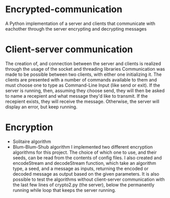 # Encrypted-communication
A Python implementation of a server and clients that communicate with eachother through the server encrypting and decrypting messages

# Client-server communication
The creation of, and connection between the server and clients is realized through the usage of the socket and threading libraries
Communication was made to be possible between two clients, with either one initializing it.
The clients are presented with a number of commands available to them and must choose one to type as Command-Line Input (like send or exit).
If the server is running, then, assuming they choose send, they will then be asked to name a recepient and what message they'd like to transmit.
If the recepient exists, they will receive the message. Otherwise, the server will display an error, but keep running.

# Encryption
- Solitaire algorithm
- Blum-Blum-Shub algorithm
I implemented two different encryption algorithms for this project. The choice of which one to use, and their seeds, can be read from the contents of config files.
I also created and encodeStream and decodeStream function, which take an algorithm type, a seed, and a message as inputs, returning the encoded or decoded message as output based on the given parameters.
It is also possible to test the algorithms without client-server communication with the last few lines of crypto2.py (the server), below the permanently running while loop that keeps the server running.

